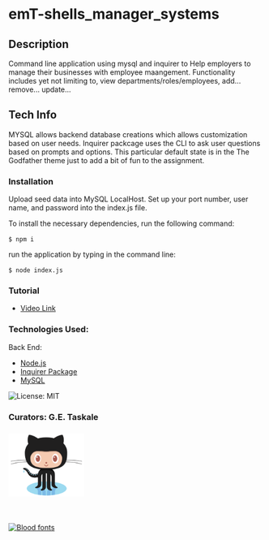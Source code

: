 # emT-shells_manager_systems

## Description
Command line application using mysql and inquirer to  Help employers to manage their businesses with employee maangement. Functionality includes yet not limiting to, view departments/roles/employees, add... remove... update...

## Tech Info
MYSQL allows backend database creations which allows customization based on user needs. Inquirer packcage uses the CLI to ask user questions based on prompts and options. This particular default state is in the The Godfather theme just to add a bit of fun to the assignment.

### Installation
Upload seed data into MySQL LocalHost.
Set up your port number, user name, and password into the
index.js file.

To install the necessary dependencies, run the following command:
```
$ npm i
```
run the application by typing in the command line:
```
$ node index.js
```

### Tutorial
* [Video Link](https://drive.google.com/file/d/1_rm_ca-5FdYdFygTkSgkHr3U2IZdr62o/view?usp=share_link)

### Technologies Used:
Back End:
* [Node.js](https://nodejs.org/en/)
* [Inquirer Package](https://www.npmjs.com/package/inquirer)
* [MySQL](https://www.mysql.com/)

![License: MIT](https://img.shields.io/badge/License-MIT-yellow.svg)

### Curators: G.E. Taskale
### [<a href="https://github.com/EM-T-Shells"><img alt="EM-T-Shells" src="assets/images/Octocat.png" width=150x/></a>]()

![]()

[![Blood fonts](https://see.fontimg.com/api/renderfont4/jEwv/eyJyIjoiZnMiLCJoIjoxNTAsInciOjIwMDAsImZzIjo3NSwiZmdjIjoiIzBEODQ3NCIsImJnYyI6IiM1MDIyNjgifQ/bWVkaWNpX0tvZA/basketcase-roman.png)](https://www.fontspace.com/category/blood)